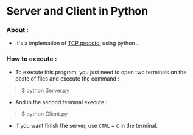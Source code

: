# Server and Client in Python

### About :

- It's a implemation of [TCP procotol](https://en.wikipedia.org/wiki/Transmission_Control_Protocol) using python . 

### How to execute :

- To execute this program, you just need to open two terminals on the paste of files and execute the command :

> $ python Server.py

- And in the second terminal execute :

> $ python Client.py

- If you want finish the server, use ```CTRL``` + ```C``` in the terminal.



